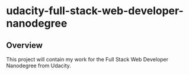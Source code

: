 # udacity-full-stack-web-developer-nanodegree

## Overview
This project will contain my work for the Full Stack Web Developer Nanodegree from Udacity.
